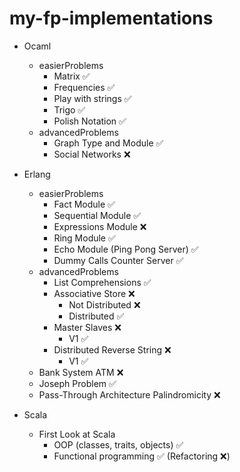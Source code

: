 # my-fp-implementations
- Ocaml
  - easierProblems
    - Matrix ✅
    - Frequencies ✅
    - Play with strings ✅
    - Trigo ✅
    - Polish Notation ✅
  - advancedProblems 
    - Graph Type and Module ✅
    - Social Networks ❌

- Erlang
   - easierProblems 
      - Fact Module ✅
      - Sequential Module ✅
      - Expressions Module ❌
      - Ring Module ✅
      - Echo Module (Ping Pong Server) ✅
      - Dummy Calls Counter Server ✅
  - advancedProblems
      - List Comprehensions ✅
      - Associative Store ❌
        - Not Distributed ❌
        - Distributed ✅
      - Master Slaves ❌
        - V1 ✅
      - Distributed Reverse String ❌
        - V1 ✅
  - Bank System ATM ❌
  - Joseph Problem ✅
  - Pass-Through Architecture Palindromicity ❌
  
- Scala
  - First Look at Scala
    - OOP (classes, traits, objects) ✅
    - Functional programming ✅ (Refactoring ❌)
